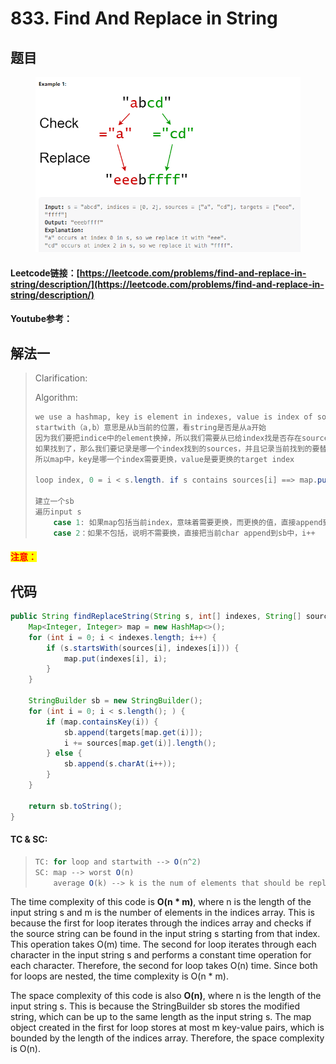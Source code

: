 # 833. Find And Replace in String

## 题目

<figure><img src="../../.gitbook/assets/image (1) (1) (1) (1).png" alt=""><figcaption></figcaption></figure>

#### Leetcode链接：[https://leetcode.com/problems/find-and-replace-in-string/description/](https://leetcode.com/problems/find-and-replace-in-string/description/)

#### Youtube参考：

## 解法一

> Clarification:&#x20;
>
> Algorithm:&#x20;
>
> ```java
> we use a hashmap, key is element in indexes, value is index of sources elements
> startwith（a,b）意思是从b当前的位置，看string是否是从a开始
> 因为我们要把indice中的element换掉，所以我们需要从已给index找是否存在sources
> 如果找到了，那么我们要记录是哪一个index找到的sources，并且记录当前找到的要替换为哪一个sources
> 所以map中，key是哪一个index需要更换，value是要更换的target index
>
> loop index, 0 = i < s.length. if s contains sources[i] ==> map.put(index[i], i)
>
> 建立一个sb
> 遍历input s
>     case 1: 如果map包括当前index，意味着需要更换，而更换的值，直接append到sb中，index是map的value，i = sources[i]的长度
>     case 2：如果不包括，说明不需要换，直接把当前char append到sb中，i++
> ```

#### <mark style="color:red;">注意：</mark>

## 代码

```java
public String findReplaceString(String s, int[] indexes, String[] sources, String[] targets) {
    Map<Integer, Integer> map = new HashMap<>();
    for (int i = 0; i < indexes.length; i++) {
        if (s.startsWith(sources[i], indexes[i])) {
            map.put(indexes[i], i);
        }
    }

    StringBuilder sb = new StringBuilder();
    for (int i = 0; i < s.length(); ) {
        if (map.containsKey(i)) {
            sb.append(targets[map.get(i)]);
            i += sources[map.get(i)].length();
        } else {
            sb.append(s.charAt(i++));
        }
    }
    
    return sb.toString();
}
```

#### TC & SC:&#x20;

> ```java
> TC: for loop and startwith --> O(n^2)
> SC: map --> worst O(n)
>     average O(k) --> k is the num of elements that should be replaced
> ```

The time complexity of this code is **O(n \* m)**, where n is the length of the input string s and m is the number of elements in the indices array. This is because the first for loop iterates through the indices array and checks if the source string can be found in the input string s starting from that index. This operation takes O(m) time. The second for loop iterates through each character in the input string s and performs a constant time operation for each character. Therefore, the second for loop takes O(n) time. Since both for loops are nested, the time complexity is O(n \* m).

The space complexity of this code is also **O(n)**, where n is the length of the input string s. This is because the StringBuilder sb stores the modified string, which can be up to the same length as the input string s. The map object created in the first for loop stores at most m key-value pairs, which is bounded by the length of the indices array. Therefore, the space complexity is O(n).
